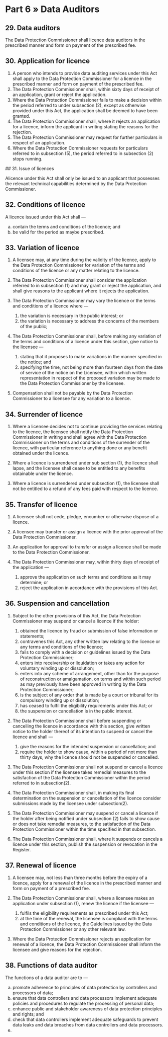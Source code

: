 # Part 6 » Data Auditors

## 29. Data auditors

The Data Protection Commissioner shall licence data auditors in the
prescribed manner and form on payment of the prescribed fee.

## 30. Application for licence

1.  A person who intends to provide data auditing services under
    this Act shall apply to the Data Protection Commissioner for a
    licence in the prescribed manner and form on payment of the
    prescribed fee.
2.  The Data Protection Commissioner shall, within sixty days of receipt
    of an application, grant or reject the application.
3.  Where the Data Protection Commissioner fails to make a decision
    within the period referred to under subsection (2), except as
    otherwise provided under this Act, the application shall be deemed
    to have been granted.
4.  The Data Protection Commissioner shall, where it rejects an
    application for a licence, inform the applicant in writing stating
    the reasons for the rejection.
5.  The Data Protection Commissioner may request for further particulars
    in respect of an application.
6.  Where the Data Protection Commissioner requests for particulars
    referred to in subsection (5), the period referred to in
    subsection (2) stops running.

## 31. Issue of licences

Alicence under this Act shall only be issued to an applicant that
possesses the relevant technical capabilities determined by the Data
Protection Commissioner.

## 32. Conditions of licence

A licence issued under this Act shall —

<ol type="a">
    <li>contain the terms and conditions of the licence; and</li>
    <li>be valid for the period as maybe prescribed.</li>
</ol>

## 33. Variation of licence

1.  A licensee may, at any time during the validity of the
    licence, apply to the Data Protection Commissioner for variation of
    the terms and conditions of the licence or any matter relating to
    the licence.
2.  The Data Protection Commissioner shall consider the application
    referred to in subsection (1) and may grant or reject the application,
    and shall give reasons to the applicant where it rejects the
    application.
3.  The Data Protection Commissioner may vary the licence or the terms
    and conditions of a licence where —

    1.  the variation is necessary in the public interest; or
    2.  the variation is necessary to address the concerns of the
        members of the public;

4.  The Data Protection Commissioner shall, before making any variation
    of the terms and conditions of a licence under this section, give
    notice to the licensee —

    1.  stating that it proposes to make variations in the manner
        specified in the notice; and
    2.  specifying the time, not being more than fourteen days from the
        date of service of the notice on the Licensee, within which
        written representation in respect of the proposed variation may
        be made to the Data Protection Commissioner by the licensee.

5.  Compensation shall not be payable by the Data Protection
    Commissioner to a licensee for any variation to a licence.

## 34. Surrender of licence

1.  Where a licensee decides not to continue providing the
    services relating to the licence, the licensee shall notify the Data
    Protection Commissioner in writing and shall agree with the Data
    Protection Commissioner on the terms and conditions of the surrender
    of the licence, with particular reference to anything done or any
    benefit obtained under the licence.
2.  Where a licence is surrendered under sub section (1), the licence
    shall lapse, and the licensee shall cease to be entitled to any
    benefits obtainable under the licence.

3.  Where a licence is surrendered under subsection (1), the licensee
    shall not be entitled to a refund of any fees paid with respect to
    the licence.

## 35. Transfer of licence

1.  A licensee shall not cede, pledge, encumber or otherwise
    dispose of a licence.
2.  A licensee may transfer or assign a licence with the prior approval
    of the Data Protection Commissioner.
3.  An application for approval to transfer or assign a licence shall be
    made to the Data Protection Commissioner.
4.  The Data Protection Commissioner may, within thirty days of receipt
    of the application —

    1.  approve the application on such terms and conditions as it may
        determine; or
    2.  reject the application in accordance with the provisions of this
        Act.

## 36. Suspension and cancellation

1.  Subject to the other provisions of this Act, the Data
    Protection Commissioner may suspend or cancel a licence if the
    holder:

    1.  obtained the licence by fraud or submission of false information
        or statements;
    2.  contravenes this Act, any other written law relating to the
        licence or any terms and conditions of the licence;
    3.  fails to comply with a decision or guidelines issued by the Data
        Protection Commissioner;
    4.  enters into receivership or liquidation or takes any action for
        voluntary winding up or dissolution;
    5.  enters into any scheme of arrangement, other than for the
        purpose of reconstruction or amalgamation, on terms and within
        such period as may previously have been approved in writing by
        the Data Protection Commissioner;
    6.  is the subject of any order that is made by a court or tribunal
        for its compulsory winding up or dissolution;
    7.  has ceased to fulfil the eligibility requirements under this
        Act; or
    8.  the suspension or cancellation is in the public interest.

2.  The Data Protection Commissioner shall before suspending or
    cancelling the licence in accordance with this section, give written
    notice to the holder thereof of its intention to suspend or cancel
    the licence and shall —

    1.  give the reasons for the intended suspension or cancellation;
        and
    2.  require the holder to show cause, within a period of not more
        than thirty days, why the licence should not be suspended or
        cancelled.

3.  The Data Protection Commissioner shall not suspend or cancel a
    licence under this section if the licensee takes remedial measures
    to the satisfaction of the Data Protection Commissioner within the
    period referred to in subsection(2).
4.  The Data Protection Commissioner shall, in making its final
    determination on the suspension or cancellation of the licence
    consider submissions made by the licensee under subsection(2).
5.  The Data Protection Commissioner may suspend or cancel a licence if
    the holder after being notified under subsection (2) fails to show
    cause or does not take remedial measures, to the satisfaction of the
    Data Protection Commissioner within the time specified in that
    subsection.
6.  The Data Protection Commissioner shall, where it suspends or
    cancels a licence under this section, publish the suspension or
    revocation in the Register.

## 37. Renewal of licence

1.  A licensee may, not less than three months before the expiry
    of a licence, apply for a renewal of the licence in the prescribed
    manner and form on payment of a prescribed fee.
2.  The Data Protection Commissioner shall, where a licensee makes an
    application under subsection (1), renew the licence if the licensee —

    1.  fulfils the eligibility requirements as prescribed under this
        Act;
    2.  at the time of the renewal, the licensee is compliant with the
        terms and conditions of the licence, the Guidelines issued by
        the Data Protection Commissioner or any other relevant law.

3.  Where the Data Protection Commissioner rejects an application for
    renewal of a licence, the Data Protection Commissioner shall inform
    the licensee and give reasons for the rejection.

## 38. Functions of data auditor

The functions of a data auditor are to —

<ol type="a">
    <li>  
        promote adherence to principles of data protection by
        controllers and processors of data;
    </li>  
    <li>  
        ensure that data controllers and data processors implement
        adequate policies and procedures to regulate the processing of
        personal data;
    </li>  
    <li>  
        enhance public and stakeholder awareness of data protection
        principles and rights; and
    </li>  
    <li>  
        check that data controllers implement adequate safeguards to
        prevent data leaks and data breaches from data controllers and
        data processors.
    <li>
<ol>